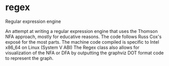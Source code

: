 # regex
Regular expression engine

An attempt at writing a regular expression engine that uses the Thomson NFA approach, mostly for educative reasons.
The code follows Russ Cox's exposé for the most parts. The machine code compiled is specific to Intel x86_64 on Linux (System V ABI)
The Regex class also allows for visualization of the NFA or DFA by outputting the graphviz DOT format code to represent the graph.
